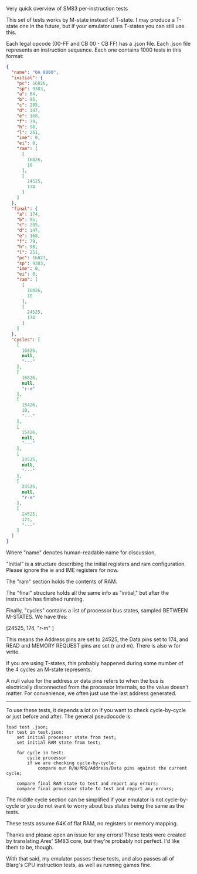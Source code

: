 Very quick overview of SM83 per-instruction tests

This set of tests works by M-state instead of T-state. I may produce a T-state one in the future, but if your emulator uses T-states you can still use this.

Each legal opcode (00-FF and CB 00 - CB FF) has a .json file. Each .json file represents an instruction sequence. Each one contains 1000 tests in this format:

```json
{
  "name": "0A 0000",
  "initial": {
    "pc": 16826,
    "sp": 9383,
    "a": 64,
    "b": 95,
    "c": 205,
    "d": 147,
    "e": 168,
    "f": 79,
    "h": 98,
    "l": 251,
    "ime": 0,
    "ei": 0,
    "ram": [
      [
        16826,
        10
      ],
      [
        24525,
        174
      ]
    ]
  },
  "final": {
    "a": 174,
    "b": 95,
    "c": 205,
    "d": 147,
    "e": 168,
    "f": 79,
    "h": 98,
    "l": 251,
    "pc": 16827,
    "sp": 9383,
    "ime": 0,
    "ei": 0,
    "ram": [
      [
        16826,
        10
      ],
      [
        24525,
        174
      ]
    ]
  },
  "cycles": [
    [
      16826,
      null,
      "---"
    ],
    [
      16826,
      null,
      "r-m"
    ],
    [
      15426,
      10,
      "---"
    ],
    [
      15426,
      null,
      "---"
    ],
    [
      24525,
      null,
      "---"
    ],
    [
      24525,
      null,
      "r-m"
    ],
    [
      24525,
      174,
      "---"
    ]
  ]
}
```

Where "name" denotes human-readable name for discussion,

"Initial" is a structure describing the initial registers and ram configuration. Please ignore the ie and IME registers for now.

The "ram" section holds the contents of RAM.

The "final" structure holds all the same info as "initial," but after the instruction has finished running.

Finally, "cycles" contains a list of processor bus states, sampled BETWEEN M-STATES.
We have this:

[24525, 174, "r-m" ]

This means the Address pins are set to 24525, the Data pins set to 174, and READ and MEMORY REQUEST pins are set (r and m). There is also w for write.

If you are using T-states, this probably happened during some number of the 4 cycles an M-state represents.

A null value for the address or data pins refers to when the bus is electrically disconnected from the processor internals, so the value doesn't matter. For convenience, we often just use the last address generated.

---

To use these tests, it depends a lot on if you want to check cycle-by-cycle or just before and after. The general pseudocode is:

```
load test .json;
for test in test.json:
    set initial processor state from test;
    set initial RAM state from test;
    
    for cycle in test:
        cycle processor
        if we are checking cycle-by-cycle:
            compare our R/W/MRQ/Address/Data pins against the current cycle;
      
    compare final RAM state to test and report any errors;
    compare final processor state to test and report any errors;
```

The middle cycle section can be simplified if your emulator is not cycle-by-cycle or you do not want to worry about bus states being the same as the tests.

These tests assume 64K of flat RAM, no registers or memory mapping.  

Thanks and please open an issue for any errors! These tests were created by translating Ares' SM83 core, but they're probably not perfect. I'd like them to be, though.

With that said, my emulator passes these tests, and also passes all of Blarg's CPU instruction tests, as well as running games fine. 